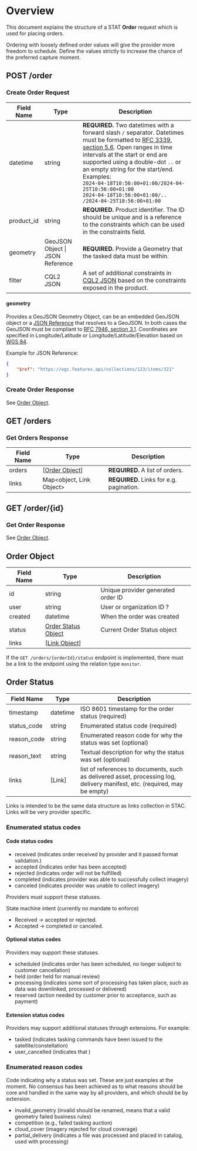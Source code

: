 # Overview

This document explains the structure of a STAT **Order** request which is used for placing orders. 

Ordering with loosely defined order values will give the provider more freedom to schedule. Define the values strictly to increase the chance of the preferred capture moment.

## POST /order

### Create Order Request

| Field Name | Type                             | Description                                                  |
| ---------- | -------------------------------- | ------------------------------------------------------------ |
| datetime   | string                           | **REQUIRED.** Two datetimes with a forward slash `/` separator. Datetimes must be formatted to [RFC 3339, section 5.6](https://tools.ietf.org/html/rfc3339#section-5.6). Open ranges in time intervals at the start or end are supported using a double-dot `..` or an empty string for the start/end. Examples:<br />`2024-04-18T10:56:00+01:00/2024-04-25T10:56:00+01:00`<br />`2024-04-18T10:56:00+01:00/..`<br />`/2024-04-25T10:56:00+01:00` |
| product_id | string                           | **REQUIRED.** Product identifier. The ID should be unique and is a reference to the constraints which can be used in the constraints field. |
| geometry   | GeoJSON Object \| JSON Reference | **REQUIRED.** Provide a Geometry that the tasked data must be within. |
| filter     | CQL2 JSON                        | A set of additional constraints in [CQL2 JSON](https://docs.ogc.org/DRAFTS/21-065.html) based on the constraints exposed in the product. |

#### geometry

Provides a GeoJSON Geometry Object, can be an embedded GeoJSON object or a [JSON Reference](https://json-spec.readthedocs.io/reference.html) that resolves to a GeoJSON. In both cases the GeoJSON must be compliant to [RFC 7946, section 3.1](https://tools.ietf.org/html/rfc7946#section-3.1). Coordinates are specified in Longitude/Latitude or Longitude/Latitude/Elevation based on [WGS 84](http://www.opengis.net/def/crs/OGC/1.3/CRS84).

Example for JSON Reference:
```json
{
    "$ref": "https://ogc.features.api/collections/123/items/321"
}
```

### Create Order Response

See [Order Object](#order-object).

## GET /orders

### Get Orders Response

| Field Name | Type                      | Description |
| ---------- | ------------------------- | ----------- |
| orders     | \[[Order Object](#order-object)\]          | **REQUIRED.** A list of orders. |
| links      | Map\<object, Link Object> | **REQUIRED.** Links for e.g. pagination. |

## GET /order/\{id\}

### Get Order Response
See [Order Object](#order-object).

## Order Object
| Field Name | Type | Description |
| ---------- | ---- | ----------- |
| id   | string | Unique provider generated order ID |
| user | string | User or organization ID ? |
| created | datetime | When the order was created |
| status | [Order Status Object](#order-status) | Current Order Status object |
| links    | \[[Link Object](https://github.com/radiantearth/stac-spec/blob/master/item-spec/item-spec.md#link-object)\] |  |

If the `GET /orders/{orderId}/status` endpoint is implemented, there must be a link to the endpoint using the relation type `monitor`.

## Order Status

| Field Name | Type | Description |
| ---------- | ---- | ----------- |
| timestamp  | datetime | ISO 8601 timestamp for the order status (required) |
| status_code | string | Enumerated status code (required) |
| reason_code | string | Enumerated reason code for why the status was set (optional) |
| reason_text | string | Textual description for why the status was set (optional) |
| links | [Link] | list of references to documents, such as delivered asset, processing log, delivery manifest, etc. (required, may be empty) |

Links is intended to be the same data structure as links collection in STAC.  Links will be very provider specific.

### Enumerated status codes

#### Code status codes

* received (indicates order received by provider and it passed format validation.)
* accepted (indicates order has been accepted)
* rejected (indicates order will not be fulfilled)
* completed (indicates provider was able to successfully collect imagery)
* canceled (indicates provider was unable to collect imagery)

Providers must support these statuses.

State machine intent (currently no mandate to enforce)
* Received -> accepted or rejected.
* Accepted -> completed or canceled.

#### Optional status codes

Providers may support these statuses.

* scheduled (indicates order has been scheduled, no longer subject to customer cancellation)
* held (order held for manual review)
* processing (indicates some sort of processing has taken place, such as data was downlinked, processed or delivered)
* reserved (action needed by customer prior to acceptance, such as payment)

#### Extension status codes

Providers may support additional statuses through extensions.  For example:

* tasked (indicates tasking commands have been issued to the satellite/constellation)
* user_cancelled (indicates that )

### Enumerated reason codes

Code indicating why a status was set.  These are just examples at the moment.  No consensus has been achieved as to what reasons should be core and handled in the same way by all providers, and which should be by extension.

* invalid_geometry (invalid should be renamed, means that a valid geometry failed business rules)
* competition (e.g., failed tasking auction)
* cloud_cover (imagery rejected for cloud coverage)
* partial_delivery (indicates a file was processed and placed in catalog, used with processing)
